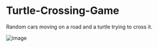 # Turtle-Crossing-Game
Random cars moving on a road and a turtle trying to cross it.

![image](https://user-images.githubusercontent.com/100777921/181897836-b4a5b742-40b7-4aa1-bce2-d2c35efc7939.png)

